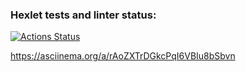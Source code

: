 ### Hexlet tests and linter status:
[![Actions Status](https://github.com/Ivanyas/backend-project-4/actions/workflows/hexlet-check.yml/badge.svg)](https://github.com/Ivanyas/backend-project-4/actions)

https://asciinema.org/a/rAoZXTrDGkcPqI6VBIu8bSbvn